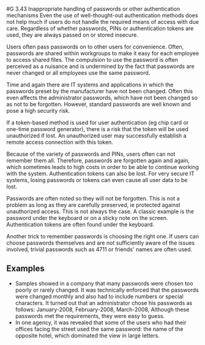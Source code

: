 #G 3.43 Inappropriate handling of passwords or other authentication mechanisms
Even the use of well-thought-out authentication methods does not help much if users do not handle the required means of access with due care. Regardless of whether passwords, PINs or authentication tokens are used, they are always passed on or stored insecure.

Users often pass passwords on to other users for convenience. Often, passwords are shared within workgroups to make it easy for each employee to access shared files. The compulsion to use the password is often perceived as a nuisance and is undermined by the fact that passwords are never changed or all employees use the same password.

Time and again there are IT systems and applications in which the passwords preset by the manufacturer have not been changed. Often this even affects the administrator passwords, which have not been changed so as not to be forgotten. However, standard passwords are well known and pose a high security risk.

If a token-based method is used for user authentication (eg chip card or one-time password generator), there is a risk that the token will be used unauthorized if lost. An unauthorized user may successfully establish a remote access connection with this token.

Because of the variety of passwords and PINs, users often can not remember them all. Therefore, passwords are forgotten again and again, which sometimes leads to high costs in order to be able to continue working with the system. Authentication tokens can also be lost. For very secure IT systems, losing passwords or tokens can even cause all user data to be lost.

Passwords are often noted so they will not be forgotten. This is not a problem as long as they are carefully preserved, ie protected against unauthorized access. This is not always the case. A classic example is the password under the keyboard or on a sticky note on the screen. Authentication tokens are often found under the keyboard.

Another trick to remember passwords is choosing the right one. If users can choose passwords themselves and are not sufficiently aware of the issues involved, trivial passwords such as 4711 or friends' names are often used.



## Examples 
* Samples showed in a company that many passwords were chosen too poorly or rarely changed. It was technically enforced that the passwords were changed monthly and also had to include numbers or special characters. It turned out that an administrator chose his passwords as follows: January-2008, February-2008, March-2008, Although these passwords met the requirements, they were easy to guess.
* In one agency, it was revealed that some of the users who had their offices facing the street used the same password: the name of the opposite hotel, which dominated the view in large letters.




